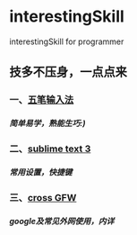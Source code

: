 # interestingSkill
interestingSkill for programmer

## 技多不压身，一点点来

### 一、[五笔输入法](https://github.com/kakuchange/interestingSkill/blob/master/wuBi.md)
##### 简单易学，熟能生巧:)

### 二、[sublime text 3](https://github.com/kakuchange/interestingSkill/blob/master/sublime%20text%203.md)
##### 常用设置，快捷键
### 三、[cross GFW](https://github.com/kakuchange/interestingSkill/blob/master/cross%20GFW.md)
##### google及常见外网使用，内详
